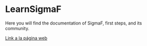 # LearnSigmaF
Here you will find the documentation of SigmaF, first steps, and its community.

[Link a la página web](https://camilu-png.github.io/LearnSigmaF/)